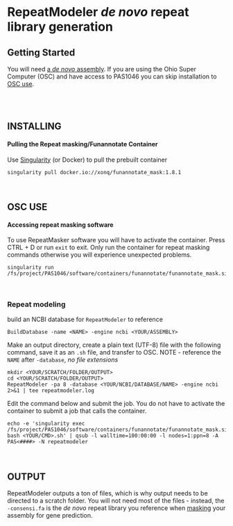 # RepeatModeler *de novo* repeat library generation

## Getting Started
You will need [a *de novo* assembly](https://gitlab.com/xonq/tutorials/-/blob/master/assembly.md). If you are using the Ohio Super Computer (OSC) and have access to PAS1046 you can skip installation to [OSC use](https://gitlab.com/xonq/tutorials/-/blob/master/repeatmodeler.md#osc-use).


<br /><br />

## INSTALLING
#### Pulling the Repeat masking/Funannotate Container
 
Use [Singularity](https://gitlab.com/xonq/tutorials/-/blog/master/containers.md) (or Docker) to pull the prebuilt container
```
singularity pull docker.io://xonq/funannotate_mask:1.8.1
```

<br />

## OSC USE
#### Accessing repeat masking software
To use RepeatMasker software you will have to activate the container. Press CTRL + D or run `exit` to exit. Only run the container for repeat masking commands otherwise you will experience unexpected problems.
```
singularity run /fs/project/PAS1046/software/containers/funannotate/funannotate_mask.sif
```

<br />

### Repeat modeling
build an NCBI database for `RepeatModeler` to reference
```
BuildDatabase -name <NAME> -engine ncbi <YOUR/ASSEMBLY>
```

Make an output directory, create a plain text (UTF-8) file with the following command, save it as an `.sh` file, and transfer to OSC. NOTE - reference the `NAME` after `-database`, *no file extensions*


```
mkdir <YOUR/SCRATCH/FOLDER/OUTPUT>
cd <YOUR/SCRATCH/FOLDER/OUTPUT>
RepeatModeler -pa 8 -database <YOUR/NCBI/DATABASE/NAME> -engine ncbi 2>&1 | tee repeatmodeler.log
```

Edit the command below and submit the job. You do not have to activate the container to submit a job that calls the container.
```
echo -e 'singularity exec /fs/project/PAS1046/software/containers/funannotate/funannotate_mask.sif bash <YOUR/CMD>.sh' | qsub -l walltime=100:00:00 -l nodes=1:ppn=8 -A PAS<####> -N repeatmodeler
```

<br />

## OUTPUT
RepeatModeler outputs a ton of files, which is why output needs to be directed to a scratch folder. You will not need most of the files - instead, the `-consensi.fa` is the *de novo* repeat library you reference when [masking](https://gitlab.com/xonq/tutorials/-/blob/master/funannotate.md#2.-soft-mask-assembly) your assembly for gene prediction.
